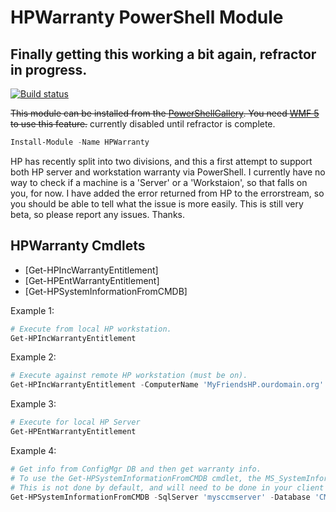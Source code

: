 # HPWarranty PowerShell Module

## **Finally getting this working a bit again, refractor in progress.**

[![Build status](https://ci.appveyor.com/api/projects/status/7vp1jrn1vtssy635?svg=true)](https://ci.appveyor.com/project/dotps1/hpwarranty)

~~This module can be installed from the [PowerShellGallery](https://www.powershellgallery.com/packages/HPWarranty/).  You need [WMF 5](https://www.microsoft.com/en-us/download/details.aspx?id=44987) to use this feature.~~
currently disabled until refractor is complete.
```PowerShell
Install-Module -Name HPWarranty
```

HP has recently split into two divisions, and this a first attempt to support both HP server and workstation warranty via PowerShell.
I currently have no way to check if a machine is a 'Server' or a 'Workstaion', so that falls on you, for now.  I have added the error returned from HP to the errorstream, so you should be able to tell what the issue is more easily.
This is still very beta, so please report any issues.  Thanks.

## HPWarranty Cmdlets

* [Get-HPIncWarrantyEntitlement]
* [Get-HPEntWarrantyEntitlement]
* [Get-HPSystemInformationFromCMDB]

Example 1:
```PowerShell
# Execute from local HP workstation.
Get-HPIncWarrantyEntitlement
```

Example 2:
```PowerShell
# Execute against remote HP workstation (must be on).
Get-HPIncWarrantyEntitlement -ComputerName 'MyFriendsHP.ourdomain.org' -Credential (Get-Credential)
```

Example 3:
```PowerShell
# Execute for local HP Server
Get-HPEntWarrantyEntitlement
```

Example 4:
```PowerShell
# Get info from ConfigMgr DB and then get warranty info.
# To use the Get-HPSystemInformationFromCMDB cmdlet, the MS_SystemInformation WMI Class needs to be inventoried.
# This is not done by default, and will need to be done in your client settings.
Get-HPSystemInformationFromCMDB -SqlServer 'mysccmserver' -Database 'CM_AB1' -IntergratedSecurity -ComputerName 'mycomputer' | Get-HPIncWarrantyEntitlement
```
